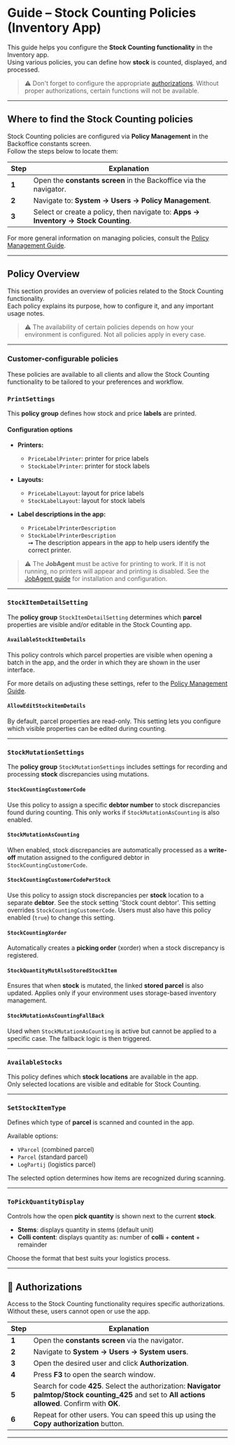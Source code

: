 # Guide – Stock Counting Policies (Inventory App)

This guide helps you configure the **Stock Counting functionality** in the Inventory app.\
Using various policies, you can define how **stock** is counted, displayed, and processed.

> ⚠️ Don't forget to configure the appropriate [authorizations](#-authorizations). Without proper authorizations, certain functions will not be available.

---

## Where to find the Stock Counting policies

Stock Counting policies are configured via **Policy Management** in the Backoffice constants screen.\
Follow the steps below to locate them:

| Step  | Explanation                                                                                                 |
|------|-------------------------------------------------------------------------------------------------------------|
| **1** | Open the **constants screen** in the Backoffice via the navigator.                                         |
| **2** | Navigate to: **System → Users → Policy Management**.                                                       |
| **3** | Select or create a policy, then navigate to: **Apps → Inventory → Stock Counting**.                        |

For more general information on managing policies, consult the [Policy Management Guide](https://github.com/florisoft/User.Manuals/blob/main/BASIS/Policy%20Management/Handleiding%20Policy%20Management%20NL.md).

---

## Policy Overview

This section provides an overview of policies related to the Stock Counting functionality.\
Each policy explains its purpose, how to configure it, and any important usage notes.

> ⚠️ The availability of certain policies depends on how your environment is configured. Not all policies apply in every case.

---

### Customer-configurable policies

These policies are available to all clients and allow the Stock Counting functionality to be tailored to your preferences and workflow.

### `PrintSettings`

This **policy group** defines how stock and price **labels** are printed.

#### Configuration options

- **Printers:**
  - `PriceLabelPrinter`: printer for price labels
  - `StockLabelPrinter`: printer for stock labels

- **Layouts:**
  - `PriceLabelLayout`: layout for price labels
  - `StockLabelLayout`: layout for stock labels

- **Label descriptions in the app:**
  - `PriceLabelPrinterDescription`
  - `StockLabelPrinterDescription`\
    ➞ The description appears in the app to help users identify the correct printer.

> ⚠️ The **JobAgent** must be active for printing to work. If it is not running, no printers will appear and printing is disabled. See the [JobAgent guide](https://github.com/florisoft/User.Manuals/tree/main/CLOUD%20APPLICATIONS/Windows%20Job-Agent%20application) for installation and configuration.

---

### `StockItemDetailSetting`

The **policy group** `StockItemDetailSetting` determines which **parcel** properties are visible and/or editable in the Stock Counting app.

#### `AvailableStockItemDetails`
This policy controls which parcel properties are visible when opening a batch in the app, and the order in which they are shown in the user interface.

For more details on adjusting these settings, refer to the [Policy Management Guide](https://github.com/florisoft/User.Manuals/tree/main/BASIS/Policy%20Management).

#### `AllowEditStockitemDetails`
By default, parcel properties are read-only. This setting lets you configure which visible properties can be edited during counting.

---

### `StockMutationSettings`

The **policy group** `StockMutationSettings` includes settings for recording and processing **stock** discrepancies using mutations.

#### `StockCountingCustomerCode`
Use this policy to assign a specific **debtor number** to stock discrepancies found during counting. This only works if `StockMutationAsCounting` is also enabled.

#### `StockMutationAsCounting`
When enabled, stock discrepancies are automatically processed as a **write-off** mutation assigned to the configured debtor in `StockCountingCustomerCode`.

#### `StockCountingCustomerCodePerStock`
Use this policy to assign stock discrepancies per **stock** location to a separate **debtor**. See the stock setting 'Stock count debtor'. This setting overrides `StockCountingCustomerCode`. Users must also have this policy enabled (`true`) to change this setting.

#### `StockCountingXorder`
Automatically creates a **picking order** (xorder) when a stock discrepancy is registered.

#### `StockQuantityMutAlsoStoredStockItem`
Ensures that when **stock** is mutated, the linked **stored parcel** is also updated. Applies only if your environment uses storage-based inventory management.

#### `StockMutationAsCountingFallBack`
Used when `StockMutationAsCounting` is active but cannot be applied to a specific case. The fallback logic is then triggered.

---

### `AvailableStocks`

This policy defines which **stock locations** are available in the app.\
Only selected locations are visible and editable for Stock Counting.

---

### `SetStockItemType`

Defines which type of **parcel** is scanned and counted in the app.

Available options:

- `VParcel` (combined parcel)
- `Parcel` (standard parcel)
- `LogPartij` (logistics parcel)

The selected option determines how items are recognized during scanning.

---

### `ToPickQuantityDisplay`

Controls how the open **pick quantity** is shown next to the current **stock**.

- **Stems**: displays quantity in stems (default unit)
- **Colli content**: displays quantity as: number of **colli** + **content** + remainder

Choose the format that best suits your logistics process.

---

## 🔐 Authorizations

Access to the Stock Counting functionality requires specific authorizations.\
Without these, users cannot open or use the app.

| Step  | Explanation                                                                                                                          |
|-------|--------------------------------------------------------------------------------------------------------------------------------------|
| **1** | Open the **constants screen** via the navigator.                                                                                     |
| **2** | Navigate to **System → Users → System users**.                                                                                       |
| **3** | Open the desired user and click **Authorization**.                                                                                   |
| **4** | Press **F3** to open the search window.                                                                                              |
| **5** | Search for code **425**. Select the authorization: **Navigator palmtop/Stock counting_425** and set to **All actions allowed**. Confirm with **OK**. |
| **6** | Repeat for other users. You can speed this up using the **Copy authorization** button.                                               |

---
